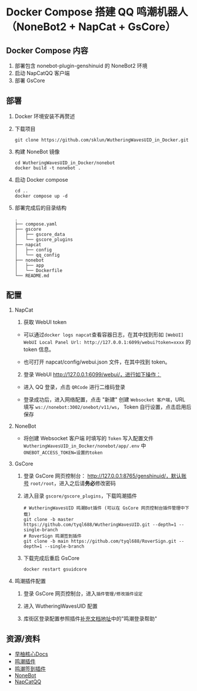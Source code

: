 # Docker Compose 搭建 QQ 鸣潮机器人（NoneBot2 + NapCat + GsCore）

## Docker Compose 内容

1. 部署包含 nonebot-plugin-genshinuid 的 NoneBot2 环境
2. 启动 NapCatQQ 客户端
3. 部署 GsCore



## 部署

1. Docker 环境安装不再赘述

2. 下载项目

   ```shell
   git clone https://github.com/sklun/WutheringWavesUID_in_Docker.git
   ```

3. 构建 NoneBot 镜像

   ```shell
   cd WutheringWavesUID_in_Docker/nonebot
   docker build -t nonebot . 
   ```

4. 启动 Docker compose

   ```shell
   cd ..
   docker compose up -d
   ```

5. 部署完成后的目录结构

   ```shell
   .
   ├── compose.yaml
   ├── gscore
   │   ├── gscore_data
   │   └── gscore_plugins
   ├── napcat
   │   ├── config
   │   └── qq_config
   ├── nonebot
   │   ├── app
   │   └── Dockerfile
   └── README.md
   ```

   

## 配置

1. NapCat 

   1. 获取 WebUI token

   - 可以通过`docker logs napcat`查看容器日志，在其中找到形如 `[WebUI] WebUI Local Panel Url: http://127.0.0.1:6099/webui?token=xxxx` 的 token 信息。

   - 也可打开 napcat/config/webui.json 文件，在其中找到 token。

   2. 登录 WebUI http://127.0.0.1:6099/webui/，进行如下操作：

   - 进入 QQ 登录，点击 `QRCode` 进行二维码登录

   - 登录成功后，进入网络配置，点击 "新建" 创建 `Websocket 客户端`，URL 填写 `ws://nonebot:3002/onebot/v11/ws`， Token 自行设置，点击启用后保存

2. NoneBot

   - 将创建 Websocket 客户端 时填写的 `Token` 写入配置文件 `WutheringWavesUID_in_Docker/nonebot/app/.env` 中 `ONEBOT_ACCESS_TOKEN=设置的token`

3. GsCore

   1. 登录 GsCore 网页控制台： http://127.0.0.1:8765/genshinuid/，默认账号 `root/root`，进入之后请**务必**修改密码

   2. 进入目录 `gscore/gscore_plugins`，下载鸣潮插件

      ```shell
      # WutheringWavesUID 鸣潮Bot插件 (可以在 GsCore 网页控制台插件管理中下载)
      git clone -b master https://github.com/tyql688/WutheringWavesUID.git --depth=1 --single-branch
      # RoverSign 鸣潮签到插件
      git clone -b main https://github.com/tyql688/RoverSign.git --depth=1 --single-branch
      ```

   3. 下载完成后重启 GsCore

      ```shell
      docker restart gsuidcore
      ```

4. 鸣潮插件配置

   1. 登录 GsCore 网页控制台，进入`插件管理/修改插件设定`
   2. 进入 WutheringWavesUID 配置

   3. 库街区登录配置参照插件[补充文档地址](https://wiki.wavesuid.top/)中的"鸣潮登录帮助"

 

## 资源/资料

- [早柚核心Docs](https://docs.sayu-bot.com/)
- [鸣潮插件](https://github.com/tyql688/WutheringWavesUID)
- [鸣潮签到插件](https://github.com/tyql688/RoverSign)
- [NoneBot](https://nonebot.dev/)
- [NapCatQQ](https://napneko.github.io/)

